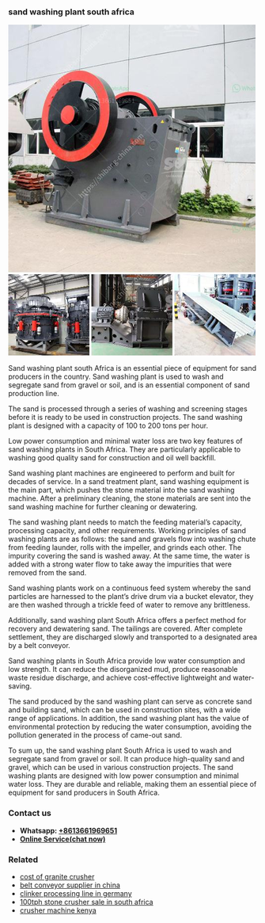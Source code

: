 <h3>sand washing plant south africa</h3><img src='1702950440.jpg' alt=''><p>Sand washing plant south Africa is an essential piece of equipment for sand producers in the country. Sand washing plant is used to wash and segregate sand from gravel or soil, and is an essential component of sand production line.</p><p>The sand is processed through a series of washing and screening stages before it is ready to be used in construction projects. The sand washing plant is designed with a capacity of 100 to 200 tons per hour.</p><p>Low power consumption and minimal water loss are two key features of sand washing plants in South Africa. They are particularly applicable to washing good quality sand for construction and oil well backfill.</p><p>Sand washing plant machines are engineered to perform and built for decades of service. In a sand treatment plant, sand washing equipment is the main part, which pushes the stone material into the sand washing machine. After a preliminary cleaning, the stone materials are sent into the sand washing machine for further cleaning or dewatering.</p><p>The sand washing plant needs to match the feeding material’s capacity, processing capacity, and other requirements. Working principles of sand washing plants are as follows: the sand and gravels flow into washing chute from feeding launder, rolls with the impeller, and grinds each other. The impurity covering the sand is washed away. At the same time, the water is added with a strong water flow to take away the impurities that were removed from the sand. </p><p>Sand washing plants work on a continuous feed system whereby the sand particles are harnessed to the plant’s drive drum via a bucket elevator, they are then washed through a trickle feed of water to remove any brittleness. </p><p>Additionally, sand washing plant South Africa offers a perfect method for recovery and dewatering sand. The tailings are covered. After complete settlement, they are discharged slowly and transported to a designated area by a belt conveyor. </p><p>Sand washing plants in South Africa provide low water consumption and low strength. It can reduce the disorganized mud, produce reasonable waste residue discharge, and achieve cost-effective lightweight and water-saving.</p><p>The sand produced by the sand washing plant can serve as concrete sand and building sand, which can be used in construction sites, with a wide range of applications. In addition, the sand washing plant has the value of environmental protection by reducing the water consumption, avoiding the pollution generated in the process of came-out sand.</p><p>To sum up, the sand washing plant South Africa is used to wash and segregate sand from gravel or soil. It can produce high-quality sand and gravel, which can be used in various construction projects. The sand washing plants are designed with low power consumption and minimal water loss. They are durable and reliable, making them an essential piece of equipment for sand producers in South Africa.</p><h3>Contact us</h3><ul><li><strong>Whatsapp:&nbsp;<a href="https://wa.me/8613661969651">+8613661969651</a></strong></li><li><a href="https://swt.shibang-china.com/?git&amp;zhl&amp;sand washing plant south africa"><strong>Online Service(chat now)</strong></a></li></ul><h3>Related</h3><ul><li><a href='cost of granite crusher.md'>cost of granite crusher</a></li><li><a href='belt conveyor supplier in china.md'>belt conveyor supplier in china</a></li><li><a href='clinker processing line in germany.md'>clinker processing line in germany</a></li><li><a href='100tph stone crusher sale in south africa.md'>100tph stone crusher sale in south africa</a></li><li><a href='crusher machine kenya.md'>crusher machine kenya</a></li></ul>
